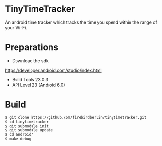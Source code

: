 # TinyTimeTracker

An android time tracker which tracks the time you spend within the range of your Wi-Fi.

# Preparations
 - Download the sdk

https://developer.android.com/studio/index.html

 - Build Tools 23.0.3
 - API Level 23 (Android 6.0)

# Build

```shell
$ git clone https://github.com/firebirdberlin/tinytimetracker.git
$ cd tinytimetracker
$ git submodule init
$ git submodule update
$ cd android/
$ make debug
```
